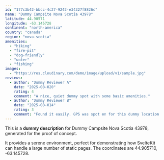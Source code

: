 ```yaml
---
id: "177c3b42-bbcc-4c27-9242-e34327f8826c"
name: "Dummy Campsite Nova Scotia 43978"
latitude: 44.90571
longitude: -63.145728
continent: "north-america"
country: "canada"
region: "nova-scotia"
amenities:
  - "hiking"
  - "fire-pit"
  - "dog-friendly"
  - "water"
  - "fishing"
images:
  - "https://res.cloudinary.com/demo/image/upload/v1/sample.jpg"
reviews:
  - author: "Dummy Reviewer A"
    date: "2025-08-020"
    rating: 4
    comment: "A nice, quiet dummy spot with some basic amenities."
  - author: "Dummy Reviewer B"
    date: "2025-08-014"
    rating: 3
    comment: "Found it easily. GPS was spot on for this dummy location."
---
```


This is a **dummy description** for Dummy Campsite Nova Scotia 43978, generated for the proof of concept.

It provides a serene environment, perfect for demonstrating how SvelteKit can handle a large number of static pages. The coordinates are 44.905710, -63.145728.
